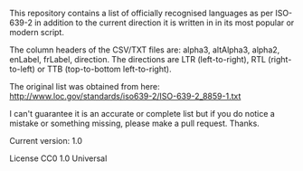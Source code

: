 This repository contains a list of officially recognised languages as per
ISO-639-2 in addition to the current direction it is written in in its most
popular or modern script.

The column headers of the CSV/TXT files are: alpha3, altAlpha3, alpha2, enLabel, frLabel,
direction. The directions are LTR (left-to-right), RTL (right-to-left) or TTB
(top-to-bottom left-to-right).

The original list was obtained from here: http://www.loc.gov/standards/iso639-2/ISO-639-2_8859-1.txt

I can't guarantee it is an accurate or complete list but if you do notice a
mistake or something missing, please make a pull request. Thanks.

Current version: 1.0

License CC0 1.0 Universal
